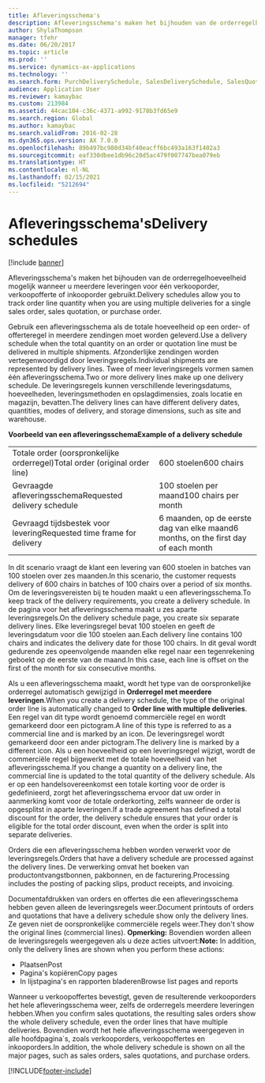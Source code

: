 ```yaml
---
title: Afleveringsschema's
description: Afleveringsschema's maken het bijhouden van de orderregelhoeveelheid mogelijk wanneer u meerdere leveringen voor één verkooporder, verkoopofferte of inkooporder gebruikt.
author: ShylaThompson
manager: tfehr
ms.date: 06/20/2017
ms.topic: article
ms.prod: ''
ms.service: dynamics-ax-applications
ms.technology: ''
ms.search.form: PurchDeliverySchedule, SalesDeliverySchedule, SalesQuotationDeliverySchedule, SalesQuotationDeliverySchedule
audience: Application User
ms.reviewer: kamaybac
ms.custom: 213984
ms.assetid: 44cac104-c36c-4371-a992-9178b3fd65e9
ms.search.region: Global
ms.author: kamaybac
ms.search.validFrom: 2016-02-28
ms.dyn365.ops.version: AX 7.0.0
ms.openlocfilehash: 89b497bc980d34bf40eacff6bc493a163f1402a3
ms.sourcegitcommit: eaf330dbee1db96c20d5ac479f007747bea079eb
ms.translationtype: HT
ms.contentlocale: nl-NL
ms.lasthandoff: 02/15/2021
ms.locfileid: "5212694"
---
```

# <a name="delivery-schedules"></a><span data-ttu-id="f4184-103">Afleveringsschema's</span><span class="sxs-lookup"><span data-stu-id="f4184-103">Delivery schedules</span></span>

[!include [banner](../includes/banner.md)]

<span data-ttu-id="f4184-104">Afleveringsschema's maken het bijhouden van de orderregelhoeveelheid mogelijk wanneer u meerdere leveringen voor één verkooporder, verkoopofferte of inkooporder gebruikt.</span><span class="sxs-lookup"><span data-stu-id="f4184-104">Delivery schedules allow you to track order line quantity when you are using multiple deliveries for a single sales order, sales quotation, or purchase order.</span></span>

<span data-ttu-id="f4184-105">Gebruik een afleveringsschema als de totale hoeveelheid op een order- of offerteregel in meerdere zendingen moet worden geleverd.</span><span class="sxs-lookup"><span data-stu-id="f4184-105">Use a delivery schedule when the total quantity on an order or quotation line must be delivered in multiple shipments.</span></span> <span data-ttu-id="f4184-106">Afzonderlijke zendingen worden vertegenwoordigd door leveringsregels.</span><span class="sxs-lookup"><span data-stu-id="f4184-106">Individual shipments are represented by delivery lines.</span></span> <span data-ttu-id="f4184-107">Twee of meer leveringsregels vormen samen één afleveringsschema.</span><span class="sxs-lookup"><span data-stu-id="f4184-107">Two or more delivery lines make up one delivery schedule.</span></span> <span data-ttu-id="f4184-108">De leveringsregels kunnen verschillende leveringsdatums, hoeveelheden, leveringsmethoden en opslagdimensies, zoals locatie en magazijn, bevatten.</span><span class="sxs-lookup"><span data-stu-id="f4184-108">The delivery lines can have different delivery dates, quantities, modes of delivery, and storage dimensions, such as site and warehouse.</span></span>  

<span data-ttu-id="f4184-109">**Voorbeeld van een afleveringsschema**</span><span class="sxs-lookup"><span data-stu-id="f4184-109">**Example of a delivery schedule**</span></span>

|                                   |                                          |
|-----------------------------------|------------------------------------------|
| <span data-ttu-id="f4184-110">Totale order (oorspronkelijke orderregel)</span><span class="sxs-lookup"><span data-stu-id="f4184-110">Total order (original order line)</span></span> | <span data-ttu-id="f4184-111">600 stoelen</span><span class="sxs-lookup"><span data-stu-id="f4184-111">600 chairs</span></span>                               |
| <span data-ttu-id="f4184-112">Gevraagde afleveringsschema</span><span class="sxs-lookup"><span data-stu-id="f4184-112">Requested delivery schedule</span></span>       | <span data-ttu-id="f4184-113">100 stoelen per maand</span><span class="sxs-lookup"><span data-stu-id="f4184-113">100 chairs per month</span></span>                     |
| <span data-ttu-id="f4184-114">Gevraagd tijdsbestek voor levering</span><span class="sxs-lookup"><span data-stu-id="f4184-114">Requested time frame for delivery</span></span> | <span data-ttu-id="f4184-115">6 maanden, op de eerste dag van elke maand</span><span class="sxs-lookup"><span data-stu-id="f4184-115">6 months, on the first day of each month</span></span> |

<span data-ttu-id="f4184-116">In dit scenario vraagt de klant een levering van 600 stoelen in batches van 100 stoelen over zes maanden.</span><span class="sxs-lookup"><span data-stu-id="f4184-116">In this scenario, the customer requests delivery of 600 chairs in batches of 100 chairs over a period of six months.</span></span> <span data-ttu-id="f4184-117">Om de leveringsvereisten bij te houden maakt u een afleveringsschema.</span><span class="sxs-lookup"><span data-stu-id="f4184-117">To keep track of the delivery requirements, you create a delivery schedule.</span></span> <span data-ttu-id="f4184-118">In de pagina voor het afleveringsschema maakt u zes aparte leveringsregels.</span><span class="sxs-lookup"><span data-stu-id="f4184-118">On the delivery schedule page, you create six separate delivery lines.</span></span> <span data-ttu-id="f4184-119">Elke leveringsregel bevat 100 stoelen en geeft de leveringsdatum voor die 100 stoelen aan.</span><span class="sxs-lookup"><span data-stu-id="f4184-119">Each delivery line contains 100 chairs and indicates the delivery date for those 100 chairs.</span></span> <span data-ttu-id="f4184-120">In dit geval wordt gedurende zes opeenvolgende maanden elke regel naar een tegenrekening geboekt op de eerste van de maand.</span><span class="sxs-lookup"><span data-stu-id="f4184-120">In this case, each line is offset on the first of the month for six consecutive months.</span></span>  

<span data-ttu-id="f4184-121">Als u een afleveringsschema maakt, wordt het type van de oorspronkelijke orderregel automatisch gewijzigd in **Orderregel met meerdere leveringen**.</span><span class="sxs-lookup"><span data-stu-id="f4184-121">When you create a delivery schedule, the type of the original order line is automatically changed to **Order line with multiple deliveries**.</span></span> <span data-ttu-id="f4184-122">Een regel van dit type wordt genoemd commerciële regel en wordt gemarkeerd door een pictogram.</span><span class="sxs-lookup"><span data-stu-id="f4184-122">A line of this type is referred to as a commercial line and is marked by an icon.</span></span> <span data-ttu-id="f4184-123">De leveringsregel wordt gemarkeerd door een ander pictogram.</span><span class="sxs-lookup"><span data-stu-id="f4184-123">The delivery line is marked by a different icon.</span></span> <span data-ttu-id="f4184-124">Als u een hoeveelheid op een leveringsregel wijzigt, wordt de commerciële regel bijgewerkt met de totale hoeveelheid van het afleveringsschema.</span><span class="sxs-lookup"><span data-stu-id="f4184-124">If you change a quantity on a delivery line, the commercial line is updated to the total quantity of the delivery schedule.</span></span> <span data-ttu-id="f4184-125">Als er op een handelsovereenkomst een totale korting voor de order is gedefinieerd, zorgt het afleveringsschema ervoor dat uw order in aanmerking komt voor de totale orderkorting, zelfs wanneer de order is opgesplitst in aparte leveringen.</span><span class="sxs-lookup"><span data-stu-id="f4184-125">If a trade agreement has defined a total discount for the order, the delivery schedule ensures that your order is eligible for the total order discount, even when the order is split into separate deliveries.</span></span>  

<span data-ttu-id="f4184-126">Orders die een afleveringsschema hebben worden verwerkt voor de leveringsregels.</span><span class="sxs-lookup"><span data-stu-id="f4184-126">Orders that have a delivery schedule are processed against the delivery lines.</span></span> <span data-ttu-id="f4184-127">De verwerking omvat het boeken van productontvangstbonnen, pakbonnen, en de facturering.</span><span class="sxs-lookup"><span data-stu-id="f4184-127">Processing includes the posting of packing slips, product receipts, and invoicing.</span></span>  

<span data-ttu-id="f4184-128">Documentafdrukken van orders en offertes die een afleveringsschema hebben geven alleen de leveringsregels weer.</span><span class="sxs-lookup"><span data-stu-id="f4184-128">Document printouts of orders and quotations that have a delivery schedule show only the delivery lines.</span></span> <span data-ttu-id="f4184-129">Ze geven niet de oorspronkelijke commerciële regels weer.</span><span class="sxs-lookup"><span data-stu-id="f4184-129">They don't show the original lines (commercial lines).</span></span> <span data-ttu-id="f4184-130">**Opmerking:** Bovendien worden alleen de leveringsregels weergegeven als u deze acties uitvoert:</span><span class="sxs-lookup"><span data-stu-id="f4184-130">**Note:** In addition, only the delivery lines are shown when you perform these actions:</span></span>

-   <span data-ttu-id="f4184-131">Plaatsen</span><span class="sxs-lookup"><span data-stu-id="f4184-131">Post</span></span>
-   <span data-ttu-id="f4184-132">Pagina's kopiëren</span><span class="sxs-lookup"><span data-stu-id="f4184-132">Copy pages</span></span>
-   <span data-ttu-id="f4184-133">In lijstpagina's en rapporten bladeren</span><span class="sxs-lookup"><span data-stu-id="f4184-133">Browse list pages and reports</span></span>

<span data-ttu-id="f4184-134">Wanneer u verkoopoffertes bevestigt, geven de resulterende verkooporders het hele afleveringsschema weer, zelfs de orderregels meerdere leveringen hebben.</span><span class="sxs-lookup"><span data-stu-id="f4184-134">When you confirm sales quotations, the resulting sales orders show the whole delivery schedule, even the order lines that have multiple deliveries.</span></span> <span data-ttu-id="f4184-135">Bovendien wordt het hele afleveringsschema weergegeven in alle hoofdpagina´s, zoals verkooporders, verkoopoffertes en inkooporders.</span><span class="sxs-lookup"><span data-stu-id="f4184-135">In addition, the whole delivery schedule is shown on all the major pages, such as sales orders, sales quotations, and purchase orders.</span></span>





[!INCLUDE[footer-include](../../includes/footer-banner.md)]